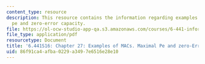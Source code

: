 ```yaml
---
content_type: resource
description: This resource contains the information regarding examples of MACs. Maximal
  pe and zero-error capacity.
file: https://ol-ocw-studio-app-qa.s3.amazonaws.com/courses/6-441-information-theory-spring-2016/86f91ca4afba0229a3497e6516e28e10_MIT6_441S16_chapter_27.pdf
file_type: application/pdf
resourcetype: Document
title: '6.441S16: Chapter 27: Examples of MACs. Maximal Pe and zero-Error Capacity.'
uid: 86f91ca4-afba-0229-a349-7e6516e28e10
---
```

